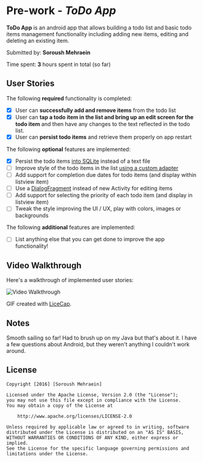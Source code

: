 # Pre-work - *ToDo App*

**ToDo App** is an android app that allows building a todo list and basic todo items management functionality including adding new items, editing and deleting an existing item.

Submitted by: **Soroush Mehraein**

Time spent: **3** hours spent in total (so far)

## User Stories

The following **required** functionality is completed:

* [x] User can **successfully add and remove items** from the todo list
* [x] User can **tap a todo item in the list and bring up an edit screen for the todo item** and then have any changes to the text reflected in the todo list.
* [x] User can **persist todo items** and retrieve them properly on app restart

The following **optional** features are implemented:

* [x] Persist the todo items [into SQLite](http://guides.codepath.com/android/Persisting-Data-to-the-Device#sqlite) instead of a text file
* [  ] Improve style of the todo items in the list [using a custom adapter](http://guides.codepath.com/android/Using-an-ArrayAdapter-with-ListView)
* [  ] Add support for completion due dates for todo items (and display within listview item)
* [  ] Use a [DialogFragment](http://guides.codepath.com/android/Using-DialogFragment) instead of new Activity for editing items
* [  ] Add support for selecting the priority of each todo item (and display in listview item)
* [  ] Tweak the style improving the UI / UX, play with colors, images or backgrounds

The following **additional** features are implemented:

* [  ] List anything else that you can get done to improve the app functionality!

## Video Walkthrough

Here's a walkthrough of implemented user stories:

<img src='http://i.imgur.com/5p6k7yc.gif' title='Video Walkthrough' width='' alt='Video Walkthrough' />

GIF created with [LiceCap](http://www.cockos.com/licecap/).

## Notes

Smooth sailing so far! Had to brush up on my Java but that's about it. I have a few questions about Android, but they weren't anything I couldn't work around.

## License

    Copyright [2016] [Soroush Mehraein]

    Licensed under the Apache License, Version 2.0 (the "License");
    you may not use this file except in compliance with the License.
    You may obtain a copy of the License at

        http://www.apache.org/licenses/LICENSE-2.0

    Unless required by applicable law or agreed to in writing, software
    distributed under the License is distributed on an "AS IS" BASIS,
    WITHOUT WARRANTIES OR CONDITIONS OF ANY KIND, either express or implied.
    See the License for the specific language governing permissions and
    limitations under the License.
